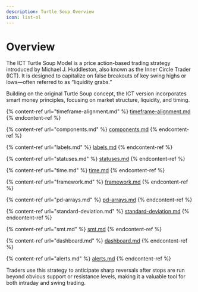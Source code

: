 ```yaml
---
description: Turtle Soup Overview
icon: list-ol
---
```


# Overview

The ICT Turtle Soup Model is a price action-based trading strategy introduced by Michael J. Huddleston, also known as the Inner Circle Trader (ICT). It is designed to capitalize on false breakouts of key swing highs or lows—often referred to as “liquidity grabs.”&#x20;

Building on the original Turtle Soup concept, the ICT version incorporates smart money principles, focusing on market structure, liquidity, and timing.&#x20;

{% content-ref url="timeframe-alignment.md" %}
[timeframe-alignment.md](timeframe-alignment.md)
{% endcontent-ref %}

{% content-ref url="components.md" %}
[components.md](components.md)
{% endcontent-ref %}

{% content-ref url="labels.md" %}
[labels.md](labels.md)
{% endcontent-ref %}

{% content-ref url="statuses.md" %}
[statuses.md](statuses.md)
{% endcontent-ref %}

{% content-ref url="time.md" %}
[time.md](time.md)
{% endcontent-ref %}

{% content-ref url="framework.md" %}
[framework.md](framework.md)
{% endcontent-ref %}

{% content-ref url="pd-arrays.md" %}
[pd-arrays.md](pd-arrays.md)
{% endcontent-ref %}

{% content-ref url="standard-deviation.md" %}
[standard-deviation.md](standard-deviation.md)
{% endcontent-ref %}

{% content-ref url="smt.md" %}
[smt.md](smt.md)
{% endcontent-ref %}

{% content-ref url="dashboard.md" %}
[dashboard.md](dashboard.md)
{% endcontent-ref %}

{% content-ref url="alerts.md" %}
[alerts.md](alerts.md)
{% endcontent-ref %}

Traders use this strategy to anticipate sharp reversals after stops are run beyond obvious support or resistance levels, making it a valuable tool for both intraday and swing trading.

